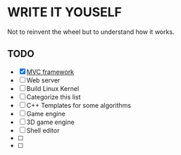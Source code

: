 # WRITE IT YOUSELF
Not to reinvent the wheel but to understand how it works.

## TODO
- [x] [MVC framework](https://gitlab.com/sytranvn/NakedMVC)
- [ ] Web server
- [ ] Build Linux Kernel 
- [ ] Categorize this list 
- [ ] C++ Templates for some algorithms
- [ ] Game engine
- [ ] 3D game engine
- [ ] Shell editor
- [ ] 
- [ ] 
